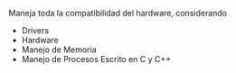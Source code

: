 Maneja toda la compatibilidad del hardware, considerando

* Drivers
* Hardware
* Manejo de Memoria
* Manejo de Procesos
Escrito en C y C++